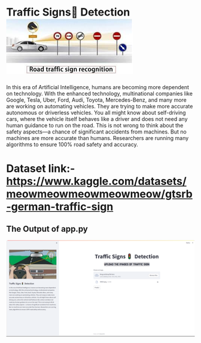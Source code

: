 # Traffic Signs🚦 Detection <img src='images.jpeg' alt='Image'>
<p>In this era of Artificial Intelligence, humans are becoming more dependent on technology. With the enhanced technology, multinational companies like Google, Tesla, Uber, Ford, Audi, Toyota, Mercedes-Benz, and many more are working on automating vehicles. They are trying to make more accurate autonomous or driverless vehicles. You all might know about self-driving cars, where the vehicle itself behaves like a driver and does not need any human guidance to run on the road. This is not wrong to think about the safety aspects—a chance of significant accidents from machines. But no machines are more accurate than humans. Researchers are running many algorithms to ensure 100% road safety and accuracy.</p>

# Dataset link:- https://www.kaggle.com/datasets/meowmeowmeowmeowmeow/gtsrb-german-traffic-sign

## The Output of app.py
<img src='Screenshot (229).png' alt='UI'>
